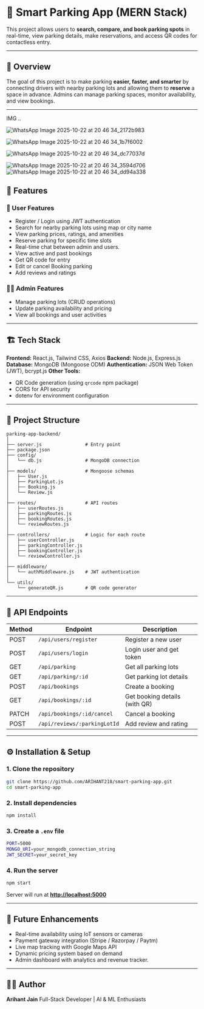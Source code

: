 ﻿
# 🚗 Smart Parking App (MERN Stack)

This project allows users to **search, compare, and book parking spots** in real-time, view parking details, make reservations, and access QR codes for contactless entry.

---

## 📘 Overview

The goal of this project is to make parking **easier, faster, and smarter** by connecting drivers with nearby parking lots and allowing them to **reserve** a space in advance.
Admins can manage parking spaces, monitor availability, and view bookings.

---
 IMG ..

![WhatsApp Image 2025-10-22 at 20 46 34_2172b983](https://github.com/user-attachments/assets/bca57e72-ccc7-4171-b4df-faf76460aa55)


![WhatsApp Image 2025-10-22 at 20 46 34_1b7f6002](https://github.com/user-attachments/assets/13f1feba-f6f8-40a8-b283-b1b7ccb4c352)


![WhatsApp Image 2025-10-22 at 20 46 34_dc77037d](https://github.com/user-attachments/assets/91fc148b-49a2-45ff-8e79-dfbf253e090a)

![WhatsApp Image 2025-10-22 at 20 46 34_3594d706](https://github.com/user-attachments/assets/42077bf3-7e04-43fd-ab37-96fd7b3bd3cb)
![WhatsApp Image 2025-10-22 at 20 46 34_dd94a338](https://github.com/user-attachments/assets/824215dd-7505-4423-b7e8-fc991b3c2a3d)



## 🧩 Features

### 👥 User Features

* Register / Login using JWT authentication
* Search for nearby parking lots using map or city name
* View parking prices, ratings, and amenities
* Reserve parking for specific time slots
* Real-time chat between admin and users.
* View active and past bookings
* Get QR code for entry
* Edit or cancel Booking parking
* Add reviews and ratings

### 🧑‍💼 Admin Features

* Manage parking lots (CRUD operations)
* Update parking availability and pricing
* View all bookings and user activities

---

## 🏗️ Tech Stack

**Frontend:** React.js, Tailwind CSS, Axios
**Backend:** Node.js, Express.js
**Database:** MongoDB (Mongoose ODM)
**Authentication:** JSON Web Token (JWT), bcrypt.js
**Other Tools:**

* QR Code generation (using `qrcode` npm package)
* CORS for API security
* dotenv for environment configuration

---

## 📁 Project Structure

```
parking-app-backend/
│
├── server.js                # Entry point
├── package.json
├── config/
│   └── db.js                # MongoDB connection
│
├── models/                  # Mongoose schemas
│   ├── User.js
│   ├── ParkingLot.js
│   ├── Booking.js
│   └── Review.js
│
├── routes/                  # API routes
│   ├── userRoutes.js
│   ├── parkingRoutes.js
│   ├── bookingRoutes.js
│   └── reviewRoutes.js
│
├── controllers/             # Logic for each route
│   ├── userController.js
│   ├── parkingController.js
│   ├── bookingController.js
│   └── reviewController.js
│
├── middleware/
│   └── authMiddleware.js    # JWT authentication
│
└── utils/
    └── generateQR.js        # QR code generator
```

---

## 🧠 API Endpoints

| Method | Endpoint                     | Description                   |
| ------ | ---------------------------- | ----------------------------- |
| POST   | `/api/users/register`        | Register a new user           |
| POST   | `/api/users/login`           | Login user and get token      |
| GET    | `/api/parking`               | Get all parking lots          |
| GET    | `/api/parking/:id`           | Get parking lot details       |
| POST   | `/api/bookings`              | Create a booking              |
| GET    | `/api/bookings/:id`          | Get booking details (with QR) |
| PATCH  | `/api/bookings/:id/cancel`   | Cancel a booking              |
| POST   | `/api/reviews/:parkingLotId` | Add review and rating         |

---

## ⚙️ Installation & Setup

### 1. Clone the repository

```bash
git clone https://github.com/ARIHANT218/smart-parking-app.git
cd smart-parking-app
```

### 2. Install dependencies

```bash
npm install
```

### 3. Create a `.env` file

```bash
PORT=5000
MONGO_URI=your_mongodb_connection_string
JWT_SECRET=your_secret_key
```

### 4. Run the server

```bash
npm start
```

Server will run at **[http://localhost:5000](http://localhost:5000)**

---

## 🚧 Future Enhancements

* Real-time availability using IoT sensors or cameras
* Payment gateway integration (Stripe / Razorpay / Paytm)
* Live map tracking with Google Maps API
* Dynamic pricing system based on demand
* Admin dashboard with analytics and revenue tracker.
---

## 🧑‍💻 Author

**Arihant Jain**
Full-Stack Developer | AI & ML Enthusiasts 






